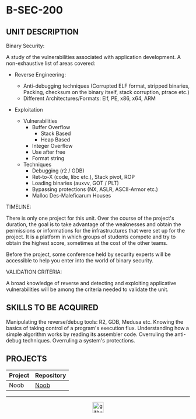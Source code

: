 # B-SEC-200

## UNIT DESCRIPTION

Binary Security:

A study of the vulnerabilities associated with application development. A non-exhaustive list of areas covered:

* Reverse Engineering:
  * Anti-debugging techniques (Corrupted ELF format, stripped binaries, Packing, checksum on the binary itself, stack corruption, ptrace etc.)
  * Different Architectures/Formats: Elf, PE, x86, x64, ARM

* Exploitation
  * Vulnerabilities
    * Buffer Overflow
      * Stack Based
      * Heap Based
    * Integer Overflow
    * Use after free
    * Format string
  * Techniques
    * Debugging (r2 / GDB)
    * Ret-to-X (code, libc etc.), Stack pivot, ROP
    * Loading binaries (auxvv, GOT / PLT)
    * Bypassing protections (NX, ASLR, ASCII-Armor etc.)
    * Malloc Des-Maleficarum Houses


TIMELINE:

There is only one project for this unit. Over the course of the project's duration, the goal is to take advantage of the weaknesses and obtain the permissions or informations for the infrastructures that were set up for the project. It is a platform in which groups of students compete and try to obtain the highest score, sometimes at the cost of the other teams.

Before the project, some conference held by security experts will be accessible to help you enter into the world of binary security.

VALIDATION CRITERIA:

A broad knowledge of reverse and detecting and exploiting applicative vulnerabilities will be among the criteria needed to validate the unit.

## SKILLS TO BE ACQUIRED

Manipulating the reverse/debug tools: R2, GDB, Medusa etc.
Knowing the basics of taking control of a program's execution flux.
Understanding how a simple algorithm works by reading its assembler code.
Overruling the anti-debug techniques.
Overruling a system's protections.

## PROJECTS

| Project  | Repository |
| ------------- | ------------- |
| Noob  | [Noob](./Noob)  |

---

<div align="center">

<a href="https://github.com/blacky-yg" target="_blank"><img src="https://cdn.jsdelivr.net/npm/simple-icons@3.0.1/icons/github.svg" alt="github.com" width="30"></a>

</div>